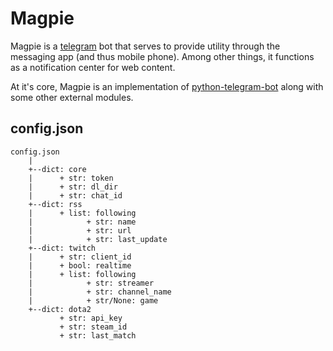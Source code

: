 # Magpie
Magpie is a [telegram](https://telegram.org/) bot that serves to provide utility through the messaging app (and thus mobile phone). Among other things, it functions as a notification center for web content. 

At it's core, Magpie is an implementation of [python-telegram-bot](https://github.com/python-telegram-bot/python-telegram-bot) along with some other external modules.

## config.json

```
config.json
    |
    +--dict: core
    |      + str: token
    |      + str: dl_dir
    |      + str: chat_id
    +--dict: rss
    |      + list: following
    |            + str: name
    |            + str: url
    |            + str: last_update
    +--dict: twitch
    |      + str: client_id
    |      + bool: realtime
    |      + list: following
    |            + str: streamer
    |            + str: channel_name
    |            + str/None: game
    +--dict: dota2
           + str: api_key
           + str: steam_id
           + str: last_match
```
